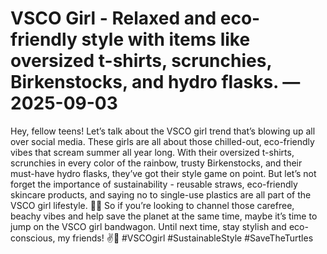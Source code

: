 # VSCO Girl - Relaxed and eco-friendly style with items like oversized t-shirts, scrunchies, Birkenstocks, and hydro flasks. — 2025-09-03

Hey, fellow teens! Let’s talk about the VSCO girl trend that’s blowing up all over social media. These girls are all about those chilled-out, eco-friendly vibes that scream summer all year long. With their oversized t-shirts, scrunchies in every color of the rainbow, trusty Birkenstocks, and their must-have hydro flasks, they’ve got their style game on point. But let’s not forget the importance of sustainability - reusable straws, eco-friendly skincare products, and saying no to single-use plastics are all part of the VSCO girl lifestyle. 🌿🌸 So if you’re looking to channel those carefree, beachy vibes and help save the planet at the same time, maybe it’s time to jump on the VSCO girl bandwagon. Until next time, stay stylish and eco-conscious, my friends! ✌️🌊 #VSCOgirl #SustainableStyle #SaveTheTurtles
